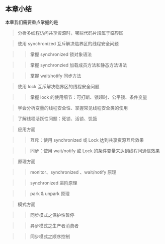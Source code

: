 ## 本章小结

本章我们需要重点掌握的是

>分析多线程访问共享资源时，哪些代码片段属于临界区

>使用 synchronized 互斥解决临界区的线程安全问题

>>掌握 synchronized 锁对象语法

>>掌握 synchronzied 加载成员方法和静态方法语法

>>掌握 wait/notify 同步方法

>使用 lock 互斥解决临界区的线程安全问题

>>掌握 lock 的使用细节：可打断、锁超时、公平锁、条件变量

>学会分析变量的线程安全性、掌握常见线程安全类的使用

>了解线程活跃性问题：死锁、活锁、饥饿

>应用方面

>>互斥：使用 synchronized 或 Lock 达到共享资源互斥效果

>>同步：使用 wait/notify 或 Lock 的条件变量来达到线程间通信效果

>原理方面

>>monitor、synchronized 、wait/notify 原理

>>synchronized 进阶原理

>>park & unpark 原理

>模式方面

>>同步模式之保护性暂停

>>异步模式之生产者消费者

>>同步模式之顺序控制
